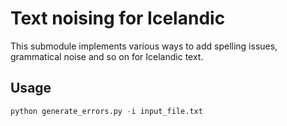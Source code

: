 # Text noising for Icelandic

This submodule implements various ways to add spelling issues, grammatical noise and so on for Icelandic text.

## Usage

```python
python generate_errors.py -i input_file.txt
```

